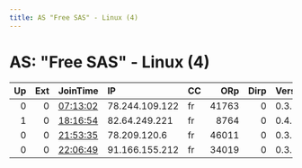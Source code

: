 ```yaml
---
title: AS "Free SAS" - Linux (4)
---
```


# AS: "Free SAS" - Linux (4)

|   Up |   Ext | JoinTime                                                                                            | IP             | CC   |   ORp |   Dirp | Version   | Contact   | Nickname   |   eFamMembers |
|-----:|------:|:----------------------------------------------------------------------------------------------------|:---------------|:-----|------:|-------:|:----------|:----------|:-----------|--------------:|
|    0 |     0 | [07:13:02](https://metrics.torproject.org/rs.html#details/7EC0688642EFFAD3D297E346DB49568CA660EDB4) | 78.244.109.122 | fr   | 41763 |      0 | 0.3.5.8   | None      | snap277    |             1 |
|    1 |     0 | [18:16:54](https://metrics.torproject.org/rs.html#details/4D150027F1451B029FCB620D6F4E1CF2A18F8E31) | 82.64.249.221  | fr   |  8764 |      0 | 0.4.2.6   | None      | cptlfr     |             1 |
|    0 |     0 | [21:53:35](https://metrics.torproject.org/rs.html#details/13AE8943B5A73184460AAEFEF1A7042D1CDC159D) | 78.209.120.6   | fr   | 46011 |      0 | 0.3.5.8   | None      | snap277    |             1 |
|    0 |     0 | [22:06:49](https://metrics.torproject.org/rs.html#details/227A32CFF76F396853A0B8BD93BCDF7674F17C3B) | 91.166.155.212 | fr   | 34019 |      0 | 0.3.5.8   | None      | snap277    |             1 |
